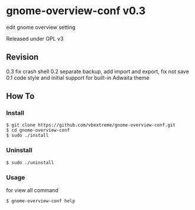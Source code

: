 # gnome-overview-conf v0.3
edit gnome overview setting</br>

Released under GPL v3

## Revision
0.3 fix crash shell
0.2 separate backup, add import and export, fix not save
0.1 code style and initial support for built-in Adwaita theme

## How To
### Install
```
$ git clone https://github.com/vbextreme/gnome-overview-conf.git
$ cd gnome-overview-conf
$ sudo ./install
```

### Uninstall
```
$ sudo ./uninstall
```

### Usage
for view all command</br>
```
$ gnome-overview-conf help
```
